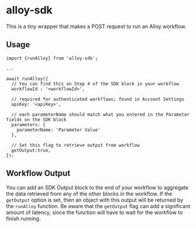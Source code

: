 # alloy-sdk
This is a tiny wrapper that makes a POST request to run an Alloy workflow.

## Usage

```
import {runAlloy} from 'alloy-sdk';

...

await runAlloy({
  // You can find this on Step 4 of the SDK block in your workflow
  workflowId : '<workflowId>',

  // required for authenticated workflows; found in Account Settings
  apiKey: '<apiKey>',

  // each parameterName should match what you entered in the Parameter fields on the SDK block
  parameters: {
    parameterName: 'Parameter Value'
  },

  // Set this flag to retrieve output from workflow
  getOutput:true,
});
```

## Workflow Output

You can add an SDK Output block to the end of your workflow to aggregate the data retrieved from
any of the other blocks in the workflow. If the `getOutput` option is set, then an object with this output will
be returned by the `runAlloy` function. Be aware that the `getOutput` flag can add a significant amount of latency, since the function will have to wait for the workflow to finish running.
